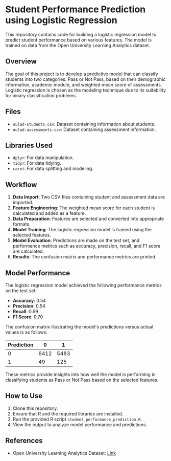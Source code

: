 # Student Performance Prediction using Logistic Regression

This repository contains code for building a logistic regression model to predict student performance based on various features. The model is trained on data from the Open University Learning Analytics dataset.

## Overview

The goal of this project is to develop a predictive model that can classify students into two categories: Pass or Not Pass, based on their demographic information, academic module, and weighted mean score of assessments. Logistic regression is chosen as the modeling technique due to its suitability for binary classification problems.

## Files

- `oulad-students.csv`: Dataset containing information about students.
- `oulad-assessments.csv`: Dataset containing assessment information.

## Libraries Used

- `dplyr`: For data manipulation.
- `tidyr`: For data tidying.
- `caret`: For data splitting and modeling.

## Workflow

1. **Data Import**: Two CSV files containing student and assessment data are imported.
2. **Feature Engineering**: The weighted mean score for each student is calculated and added as a feature.
3. **Data Preparation**: Features are selected and converted into appropriate formats.
4. **Model Training**: The logistic regression model is trained using the selected features.
5. **Model Evaluation**: Predictions are made on the test set, and performance metrics such as accuracy, precision, recall, and F1 score are calculated.
6. **Results**: The confusion matrix and performance metrics are printed.

## Model Performance

The logistic regression model achieved the following performance metrics on the test set:

- **Accuracy**: 0.54
- **Precision**: 0.54
- **Recall**: 0.99
- **F1 Score**: 0.70

The confusion matrix illustrating the model's predictions versus actual values is as follows:

| Prediction |     0     |   1   |
|------------|-----------|-------|
|      0     |   6412    |  5483 |
|      1     |     49    |  125  |

These metrics provide insights into how well the model is performing in classifying students as Pass or Not Pass based on the selected features.


## How to Use

1. Clone this repository.
2. Ensure that R and the required libraries are installed.
3. Run the provided R script `student_performance_prediction.R`.
4. View the output to analyze model performance and predictions.

## References

- Open University Learning Analytics Dataset: [Link](https://analyse.kmi.open.ac.uk/open_dataset)

